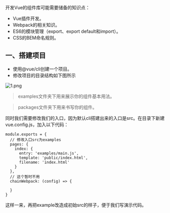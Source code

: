 开发Vue的组件库可能需要储备的知识点：
- Vue插件开发。
- Webpack的相关知识。
- ES6的模块管理（export、export default和import）。
- CSS的BEM命名规则。

## 一、搭建项目
- 使用@vue/cli创建一个项目。
- 修改项目的目录结构如下图所示

![1.png](https://i.loli.net/2019/12/18/D25fGJmXp7ra9s4.png)

> examples文件夹下用来展示你的组件基本用法。

> packages文件夹下用来书写你的组件。

同时我们需要修改我们的入口，因为默认cli搭建出来的入口是src。在目录下新建vue.config.js，加入以下代码：
```
module.exports = {
  // 修改入口src为examples
  pages: {
    index: {
      entry: 'examples/main.js',
      template: 'public/index.html',
      filename: 'index.html'
    }
  },
  // 这个暂时不用
  chainWebpack: (config) => {
    
  }
}
```
这样一来，再把example改造成初始src的样子，便于我们写演示代码。